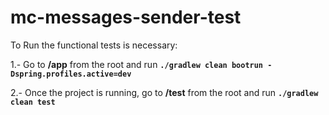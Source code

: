 # mc-messages-sender-test

To Run the functional tests is necessary:
 
 1.- Go to **/app** from the root and run **`./gradlew clean bootrun -Dspring.profiles.active=dev`**

 2.- Once the project is running, go to **/test** from the root and run **`./gradlew clean test`**